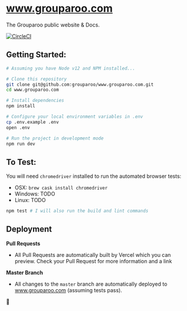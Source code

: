 # www.grouparoo.com

The Grouparoo public website & Docs.

[![CircleCI](https://circleci.com/gh/grouparoo/www.grouparoo.com.svg?style=svg&circle-token=2747e60bdaad93f1d253a42af07930e517106f64)](https://circleci.com/gh/grouparoo/www.grouparoo.com)

## Getting Started:

```bash
# Assuming you have Node v12 and NPM installed...

# Clone this repository
git clone git@github.com:grouparoo/www.grouparoo.com.git
cd www.grouparoo.com

# Install dependencies
npm install

# Configure your local environment variables in .env
cp .env.example .env
open .env

# Run the project in development mode
npm run dev
```

## To Test:

You will need `chromedriver` installed to run the automated browser tests:

- OSX: `brew cask install chromedriver`
- Windows: TODO
- Linux: TODO

```bash
npm test # I will also run the build and lint commands
```

## Deployment

**Pull Requests**

- All Pull Requests are automatically built by Vercel which you can preview. Check your Pull Request for more information and a link

**Master Branch**

- All changes to the `master` branch are automatically deployed to www.grouparoo.com (assuming tests pass).

🦘
